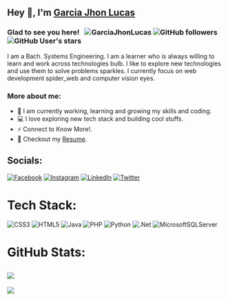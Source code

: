 ## Hey 👋, I'm [Garcia Jhon Lucas ](http://garciajhonlucas.com/)

### Glad to see you here! &nbsp; <img src="https://komarev.com/ghpvc/?username=GarciaJhonLucas&label=Profile%20views&color=0e75b6&style=flat" alt="GarciaJhonLucas"/> ![GitHub followers](https://img.shields.io/github/followers/GarciaJhonLucas) ![GitHub User's stars](https://img.shields.io/github/stars/GarciaJhonLucas)
I am a Bach. Systems Engineering. I am a learner who is always willing to learn and work across technologies bulb. I like to explore new technologies and use them to solve problems sparkles. I currently focus on web development spider_web and computer vision eyes.
### More about me:
* 🔭 I am currently working, learning and growing my skills and coding.
* 💻 I love exploring new tech stack and building cool stuffs.
* ⚡ Connect to Know More!.
* 📝 Checkout my [Resume](https://garciajhonlucas.github.io/docs/garcia_jhon_lucas_resume.pdf).

## Socials:
[![Facebook](https://img.shields.io/badge/Facebook-%231877F2.svg?logo=Facebook&logoColor=white)](https://facebook.com/GarciaJhonLucas) [![Instagram](https://img.shields.io/badge/Instagram-%23E4405F.svg?logo=Instagram&logoColor=white)](https://instagram.com/GarciaJhonLucas) [![LinkedIn](https://img.shields.io/badge/LinkedIn-%230077B5.svg?logo=linkedin&logoColor=white)](https://linkedin.com/in/GarciaJhonLucas) [![Twitter](https://img.shields.io/badge/Twitter-%231DA1F2.svg?logo=Twitter&logoColor=white)](https://twitter.com/GarciaJhonLucas) 

# Tech Stack:
![CSS3](https://img.shields.io/badge/css3-%231572B6.svg?style=for-the-badge&logo=css3&logoColor=white) ![HTML5](https://img.shields.io/badge/html5-%23E34F26.svg?style=for-the-badge&logo=html5&logoColor=white) ![Java](https://img.shields.io/badge/java-%23ED8B00.svg?style=for-the-badge&logo=java&logoColor=white) ![PHP](https://img.shields.io/badge/php-%23777BB4.svg?style=for-the-badge&logo=php&logoColor=white) ![Python](https://img.shields.io/badge/python-3670A0?style=for-the-badge&logo=python&logoColor=ffdd54) ![.Net](https://img.shields.io/badge/.NET-5C2D91?style=for-the-badge&logo=.net&logoColor=white) ![MicrosoftSQLServer](https://img.shields.io/badge/Microsoft%20SQL%20Sever-CC2927?style=for-the-badge&logo=microsoft%20sql%20server&logoColor=white)
# GitHub Stats:
![](https://github-readme-stats.vercel.app/api/top-langs/?username=GarciaJhonLucas&theme=dark&hide_border=true&include_all_commits=true&count_private=true&layout=compact)
---
[![](https://visitcount.itsvg.in/api?id=GarciaJhonLucas&icon=0&color=0)](https://visitcount.itsvg.in)
